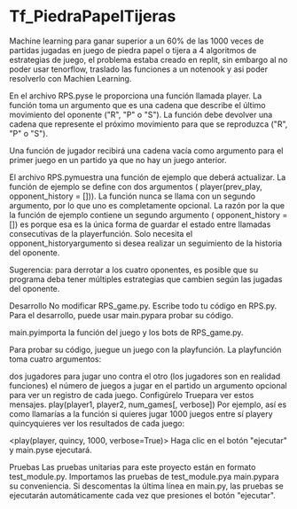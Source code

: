 # Tf_PiedraPapelTijeras
Machine learning para ganar superior a un 60% de las 1000 veces de partidas jugadas en juego de piedra papel o tijera a 4 algoritmos de estrategias de juego,
el problema estaba creado en replit, sin embargo al no poder usar tenorflow, traslado las funciones a un notenook y asi poder resolverlo con Machien Learning.

En el archivo RPS.pyse le proporciona una función llamada player. La función toma un argumento que es una cadena que describe el último movimiento del oponente ("R", "P" o "S"). La función debe devolver una cadena que represente el próximo movimiento para que se reproduzca ("R", "P" o "S").

Una función de jugador recibirá una cadena vacía como argumento para el primer juego en un partido ya que no hay un juego anterior.

El archivo RPS.pymuestra una función de ejemplo que deberá actualizar. La función de ejemplo se define con dos argumentos ( player(prev_play, opponent_history = [])). La función nunca se llama con un segundo argumento, por lo que uno es completamente opcional. La razón por la que la función de ejemplo contiene un segundo argumento ( opponent_history = []) es porque esa es la única forma de guardar el estado entre llamadas consecutivas de la playerfunción. Solo necesita el opponent_historyargumento si desea realizar un seguimiento de la historia del oponente.

Sugerencia: para derrotar a los cuatro oponentes, es posible que su programa deba tener múltiples estrategias que cambien según las jugadas del oponente.

Desarrollo
No modificar RPS_game.py. Escribe todo tu código en RPS.py. Para el desarrollo, puede usar main.pypara probar su código.

main.pyimporta la función del juego y los bots de RPS_game.py.

Para probar su código, juegue un juego con la playfunción. La playfunción toma cuatro argumentos:

dos jugadores para jugar uno contra el otro (los jugadores son en realidad funciones)
el número de juegos a jugar en el partido
un argumento opcional para ver un registro de cada juego. Configúrelo Truepara ver estos mensajes.
play(player1, player2, num_games[, verbose])
Por ejemplo, así es como llamarías a la función si quieres jugar 1000 juegos entre sí playery quincyquieres ver los resultados de cada juego:

  <play(player, quincy, 1000, verbose=True)>
Haga clic en el botón "ejecutar" y main.pyse ejecutará.

Pruebas
Las pruebas unitarias para este proyecto están en formato test_module.py. Importamos las pruebas de test_module.pya main.pypara su conveniencia. Si descomentas la última línea en main.py, las pruebas se ejecutarán automáticamente cada vez que presiones el botón "ejecutar".
